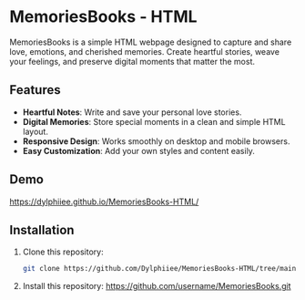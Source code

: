 # MemoriesBooks - HTML

MemoriesBooks is a simple HTML webpage designed to capture and share love, emotions, and cherished memories. Create heartful stories, weave your feelings, and preserve digital moments that matter the most.

## Features

- **Heartful Notes**: Write and save your personal love stories.
- **Digital Memories**: Store special moments in a clean and simple HTML layout.
- **Responsive Design**: Works smoothly on desktop and mobile browsers.
- **Easy Customization**: Add your own styles and content easily.

## Demo
https://dylphiiee.github.io/MemoriesBooks-HTML/

## Installation

1. Clone this repository:
   ```bash
   git clone https://github.com/Dylphiiee/MemoriesBooks-HTML/tree/main?tab=readme-ov-file.git
2. Install this repository:
   https://github.com/username/MemoriesBooks.git

